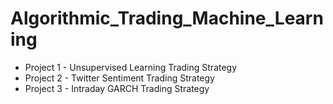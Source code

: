 # Algorithmic_Trading_Machine_Learning

* Project 1 - Unsupervised Learning Trading Strategy
* Project 2 - Twitter Sentiment Trading Strategy
* Project 3 - Intraday GARCH Trading Strategy


